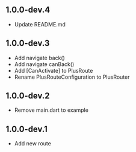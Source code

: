 ## 1.0.0-dev.4
- Update README.md

## 1.0.0-dev.3
- Add navigate back()
- Add navigate canBack()
- Add [CanActivate] to PlusRoute
- Rename PlusRouteConfiguration to PlusRouter

## 1.0.0-dev.2
- Remove main.dart to example

## 1.0.0-dev.1
- Add new route